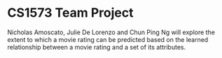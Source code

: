 # CS1573 Team Project

Nicholas Amoscato, Julie De Lorenzo and Chun Ping Ng will explore the extent to which a movie rating can be predicted based on the learned relationship between a movie rating and a set of its attributes.
